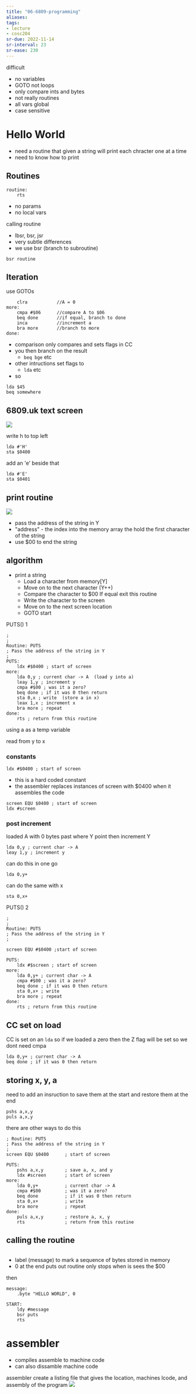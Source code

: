 ```yaml
---
title: "06-6809-programming"
aliases: 
tags: 
- lecture
- cosc204
sr-due: 2022-11-14
sr-interval: 23
sr-ease: 230
---
```


difficult
- no variables
- GOTO not loops
- only compare ints and bytes
- not really routines
- all vars global
- case sensitive

# Hello World

- need a routine that given a string will print each chracter one at a time
- need to know how to print

## Routines
```
routine:
	rts
```

- no params
- no local vars

calling routine
- lbsr, bsr, jsr
- very subtle differences
- we use bsr (branch to subroutine)

```
bsr routine
```

## Iteration
use GOTOs

```
	clra           //A = 0
more:
	cmpa #$06      //compare A to $06
	beq done       //if equal, branch to done
	inca           //increment a
	bra more       //branch to more
done:
```

- comparison only compares and sets flags in CC
- you then branch on the result
	- `beq bge` etc
- other intructions set flags to
	- `lda` etc
- so

```
lda $45
beq somewhere
```

## 6809.uk text screen
![](https://i.imgur.com/dC1idMA.png)

write h to top left
```
lda #'H'
sta $0400
```

add an 'e' beside that
```
lda #'E'
sta $0401
```

## print routine
![](https://i.imgur.com/IEiGKtj.png)

- pass the address of the string in Y
- "address" - the index into the memory array the hold the first character of the string
- use $00 to end the string

## algorithm
- print a string
	- Load a character from memory\[Y] 
	- Move on to the next character (Y++) 
	- Compare the character to $00 If equal exit this routine 
	- Write the character to the screen 
	- Move on to the next screen location 
	- GOTO start

PUTS() 1

```
;
; 
Routine: PUTS 
; Pass the address of the string in Y 
; 
PUTS: 
	ldx #$0400 ; start of screen 
more: 
	lda 0,y ; current char -> A  (load y into a)
	leay 1,y ; increment y 
	cmpa #$00 ; was it a zero? 
	beq done ; if it was 0 then return 
	sta 0,x ; write  (store a in x)
	leax 1,x ; increment x 
	bra more ; repeat 
done: 
	rts ; return from this routine
```

using a as a temp variable

read from y to x

### constants
```
ldx #$0400 ; start of screen
```

- this is a hard coded constant
- the assembler replaces instances of screen with $0400 when it assembles the code

```
screen EQU $0400 ; start of screen
ldx #screen
```

### post increment

loaded A with 0 bytes past where Y point then increment Y
```
lda 0,y ; current char -> A 
leay 1,y ; increment y
```

can do this in one go
```
lda 0,y+
```

can do the same with x
```
sta 0,x+
```


PUTS() 2
```
;
; 
Routine: PUTS 
; Pass the address of the string in Y 
; 

screen EQU #$0400 ;start of screen

PUTS: 
	ldx #$screen ; start of screen 
more: 
	lda 0,y+ ; current char -> A
	cmpa #$00 ; was it a zero? 
	beq done ; if it was 0 then return 
	sta 0,x+ ; write
	bra more ; repeat 
done: 
	rts ; return from this routine
```


## CC set on load
CC is set on an `lda` so if we loaded a zero then the Z flag will be set so we dont need cmpa
```
lda 0,y+ ; current char -> A 
beq done ; if it was 0 then return
```

## storing x, y, a
need to add an insruction to save them at the start and restore them at the end
```
pshs a,x,y
puls a,x,y
```

there are other ways to do this

```
; Routine: PUTS 
; Pass the address of the string in Y 
; 
screen EQU $0400      ; start of screen 

PUTS: 
	pshs a,x,y        ; save a, x, and y 
	ldx #screen       ; start of screen 
more: 
	lda 0,y+          ; current char -> A 
	cmpa #$00         ; was it a zero? 
	beq done          ; if it was 0 then return 
	sta 0,x+          ; write 
	bra more          ; repeat 
done: 
	puls a,x,y        ; restore a, x, y 
	rts               ; return from this routine
```


## calling the routine
```

```

- label (message) to mark a sequence of bytes stored in memory
- 0 at the end puts out routine only stops when is sees the $00

then
```
message:
	.byte "HELLO WORLD", 0

START:
	ldy #message
	bsr puts
	rts
```


# assembler
- compiles assemble to machine code
- can also dissamble machine code

assembler create a listing file that gives the location, machines lcode, and assembly of the program 
![](https://i.imgur.com/a3DEdyj.png)
